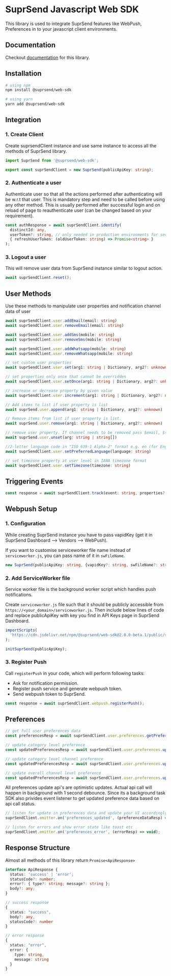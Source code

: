 # SuprSend Javascript Web SDK

This library is used to integrate SuprSend features like WebPush, Preferences in to your javascript client environments.

## Documentation

Checkout [documentation](https://docs.suprsend.com/) for this library.

## Installation

```bash
# using npm
npm install @suprsend/web-sdk

# using yarn
yarn add @suprsend/web-sdk
```

## Integration

### 1. Create Client

Create suprsendClient instance and use same instance to access all the methods of SuprSend library.

```typescript
import SuprSend from '@suprsend/web-sdk';

export const suprSendClient = new SuprSend(publicApiKey: string);
```

### 2. Authenticate a user

Authenticate user so that all the actions performed after authenticating will be w.r.t that user. This is mandatory step and need to be called before using any other method. This is usually performed after successful login and on reload of page to reauthenticate user (can be changed based on your requirement).

```typescript
const authResponse = await suprSendClient.identify(
  distinctId: any,
  userToken?: string, // only needed in production environments for security
  { refreshUserToken: (oldUserToken: string) => Promise<string> }
);
```

### 3. Logout a user

This will remove user data from SuprSend instance similar to logout action.

```typescript
await suprSendClient.reset();
```

## User Methods

Use these methods to manipulate user properties and notification channel data of user

```typescript
await suprSendClient.user.addEmail(email: string)
await suprSendClient.user.removeEmail(email: string)

await suprSendClient.user.addSms(mobile: string)
await suprSendClient.user.removeSms(mobile: string)

await suprSendClient.user.addWhatsapp(mobile: string)
await suprSendClient.user.removeWhatsapp(mobile: string)

// set custom user properties
await suprSendClient.user.set(arg1: string | Dictionary, arg2?: unknown)

// set properties only once that cannot be overridden
await suprSendClient.user.setOnce(arg1: string | Dictionary, arg2?: unknown)

// increase or decrease property by given value
await suprSendClient.user.increment(arg1: string | Dictionary, arg2?: number)

// Add items to list if user property is list
await suprSend.user.append(arg1: string | Dictionary, arg2?: unknown)

// Remove items from list if user property is list.
await suprSend.user.remove(arg1: string | Dictionary, arg2?: unknown)

// remove user property. If channel needs to be removed pass $email, $sms, $whatsapp
await suprSend.user.unset(arg: string | string[])

//2-letter language code in "ISO 639-1 Alpha-2" format e.g. en (for English)
await suprSendClient.user.setPreferredLanguage(language: string)

// set timezone property at user level in IANA timezone format
await suprSendClient.user.setTimezone(timezone: string)
```

## Triggering Events

```typescript
const response = await suprSendClient.track(event: string, properties?: Dictionary)
```

## Webpush Setup

### 1. Configuration

While creating SuprSend instance you have to pass vapidKey (get it in SuprSend Dashboard --> Vendors --> WebPush).

If you want to customise serviceworker file name instead of `serviceworker.js`, you can pass name of it in `swFileName`.

```typescript
new SuprSend(publicApiKey: string, {vapidKey?: string, swFileName?: string})
```

### 2. Add ServiceWorker file

Service worker file is the background worker script which handles push notifications.

Create `serviceworker.js` file such that it should be publicly accessible from `https://<your_domain>/serviceworker.js`. Then include below lines of code and replace publicApiKey with key you find in API Keys page in SuprSend Dashboard.

```javascript
importScripts(
  'https://cdn.jsdelivr.net/npm/@suprsend/web-sdk@2.0.0-beta.1/public/serviceworker.min.js'
);

initSuprSend(publicApiKey);
```

### 3. Register Push

Call `registerPush` in your code, which will perform following tasks:

- Ask for notification permission.
- Register push service and generate webpush token.
- Send webpush token to SuprSend.

```typescript
const response = await suprSendClient.webpush.registerPush();
```

## Preferences

```typescript
// get full user preferences data
const preferencesResp = await suprSendClient.user.preferences.getPreferences(args?: {tenantId?: string});

// update category level preference
const updatedPreferencesResp = await suprSendClient.user.preferences.updateCategoryPreference(category: string, preference: 'opt_in'|'opt_out', args?: { tenantId?: string });

// update category level channel preference
const updatedPreferencesResp = await suprSendClient.user.preferences.updateChannelPreferenceInCategory(channel: string, preference: 'opt_in'|'opt_out', category: string, args?: { tenantId?: string });

// update overall channel level preference
const updatedPreferencesResp = await suprSendClient.user.preferences.updateOverallChannelPreference(channel: string, preference: 'all'|'required');
```

All preferences update api's are optimistic updates. Actual api call will happen in background with 1 second debounce. Since its a background task SDK also privides event listener to get updated preference data based on api call status.

```typescript
// listen for update in preferences data and update your UI accordingly in callback
suprSendClient.emitter.on('preferences_updated', (preferenceDataResp) => void);

// listen for errors and show error state like toast etc
suprSendClient.emitter.on('preferences_error', (errorResp) => void);
```

## Response Structure

Almost all methods of this library return `Promise<ApiResponse>`

```typescript
interface ApiResponse {
  status: 'success' | 'error';
  statusCode?: number;
  error?: { type?: string; message?: string };
  body?: any;
}

// success response
{
  status: "success",
  body?: any,
  statusCode?: number
}

// error response
{
  status: "error",
  error: {
    type: string,
    message: string
  }
}
```
